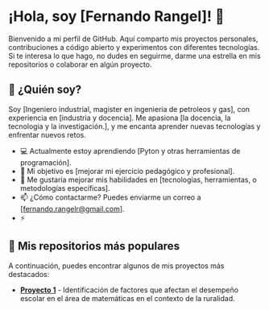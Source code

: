 # ¡Hola, soy [Fernando Rangel]! 👋

Bienvenido a mi perfil de GitHub. Aquí comparto mis proyectos personales, contribuciones a código abierto y experimentos con diferentes tecnologías. Si te interesa lo que hago, no dudes en seguirme, darme una estrella en mis repositorios o colaborar en algún proyecto.

## 🚀 ¿Quién soy?

Soy [Ingeniero industrial, magister en ingenieria de petroleos y gas], con experiencia en [industria y docencia]. Me apasiona [la docencia, la tecnologia y la investigación.], y me encanta aprender nuevas tecnologías y enfrentar nuevos retos.

- 💻 Actualmente estoy aprendiendo [Pyton y otras herramientas de programación].
- 🔭 Mi objetivo es [mejorar mi ejercicio pedagógico y profesional].
- 🌱 Me gustaría mejorar mis habilidades en [tecnologías, herramientas, o metodologías específicas].
- 📫 ¿Cómo contactarme? Puedes enviarme un correo a [fernando.rangelr@gmail.com].
- ⚡ 

## 📂 Mis repositorios más populares

A continuación, puedes encontrar algunos de mis proyectos más destacados:

- [**Proyecto 1**](https://github.com/Fernando-rangel86/proyecto_final_CD/blob/main/Proyecto_final_FernandoR.ipynb) - Identificación de factores que afectan el desempeño escolar en el área de matemáticas en el contexto de la ruralidad.
